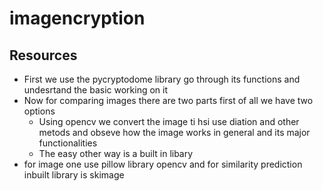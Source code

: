 # imagencryption
## Resources
- First we use the pycryptodome library go through its functions and undesrtand the basic working on it
- Now for comparing images there are two parts first of all we have two options
  -  Using opencv we convert the image ti hsi use diation and other metods and obseve  how the image works in general and its major functionalities 
  -  The easy other way is a built in libary
- for image one use pillow library opencv and for similarity prediction inbuilt library is skimage  
